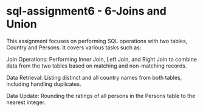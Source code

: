 # sql-assignment6 - 6-Joins and Union


This assignment focuses on performing SQL operations with two tables, Country and Persons. It covers various tasks such as:

Join Operations: Performing Inner Join, Left Join, and Right Join to combine data from the two tables based on matching and non-matching records.

Data Retrieval: Listing distinct and all country names from both tables, including handling duplicates.

Data Update: Rounding the ratings of all persons in the Persons table to the nearest integer.
